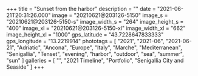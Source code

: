 +++
title = "Sunset from the harbor"
description = ""
date = "2021-06-21T20:31:26.000"
image = "20210621@203126-5150"
image_s = "20210621@203126-5150-s"
image_width_s = "264"
image_height_s = "400"
image_xl = "20210621@203126-5150-xl"
image_width_xl = "662"
image_height_xl = "1000"
gps_latitude = "43.7228647833333"
gps_longitude = "13.2219914"
phototags = [ "2021", "2021-06", "2021-06-21", "Adriatic", "Ancona", "Europe", "Italy", "Marche", "Mediterranean", "Senigallia", "Tenset", "evening", "harbor", "outdoor", "sea", "summer", "sun" ]
galleries = [ "", "2021 Timeline", "Portfolio", "Senigallia City and Seaside" ]
+++
